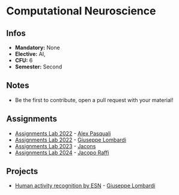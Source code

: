 # Computational Neuroscience
## Infos
- **Mandatory:** None
- **Elective:** AI,
- **CFU:** 6
- **Semester:** Second

## Notes
- Be the first to contribute, open a pull request with your material!

## Assignments
- [Assignments Lab 2022](https://github.com/AlexPasqua/CNS-assignments) - [Alex Pasquali](https://github.com/AlexPasqua)
- [Assignments Lab 2022](https://github.com/icezimmer/CNS_lab) - [Giuseppe Lombardi](https://github.com/icezimmer)
- [Assignments Lab 2023](https://github.com/jacons/Computational-NeuroScience-Lab) - [Jacons](https://github.com/jacons)
- [Assignments Lab 2024](https://github.com/JacopoRaffi/CNS_Assignments) - [Jacopo Raffi](https://github.com/JacopoRaffi)
## Projects
- [Human activity recognition by ESN](https://github.com/icezimmer/HARbyESNs) - [Giuseppe Lombardi](https://github.com/icezimmer)
